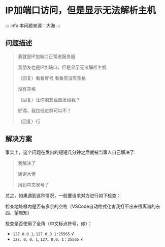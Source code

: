 # IP加端口访问，但是显示无法解析主机

::: info
本问题来源：大海
:::

## 问题描述

> 我就是IP加端口正常进服务器
>
> 我朋友也是IP加端口，但是显示无法解析主机
>
> （回复）看看冒号 看看有没有空格
>
> 没有空格
>
> （回复）让你朋友截图发给我？
>
> 好滴，我拉他进群可以不？
>
> （回复）行

## 解决方案

事实上，这个问题在发出的短短几分钟之后就被当事人自己解决了:

> 我解决了
>
> 谢谢大佬
>
> 用到中文冒号了

总之，如果遇到这种情况，一般要请求对方进行如下检查：

检查地址框内是否有多余的空格（VSCode自动格式化害我打不出来很离谱的东西，望周知）

检查是否使用了全角（中文标点符号，如）：

- `127.0.0.1`, `127.0.0.1:25565` √
- `127。0。0。1`, `127。0.0。1：25565` ×
